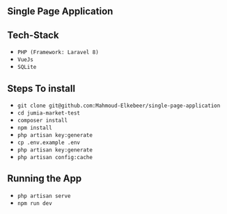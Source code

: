 ## Single Page Application

## Tech-Stack
- `PHP (Framework: Laravel 8)`
- `VueJs`
- `SQLite`

## Steps To install

- `git clone git@github.com:Mahmoud-Elkebeer/single-page-application`
- `cd jumia-market-test`
- `composer install` 
- `npm install`
- `php artisan key:generate`
- `cp .env.example .env`
- `php artisan key:generate`
- `php artisan config:cache`

## Running the App 
- `php artisan serve` 
- `npm run dev` 

